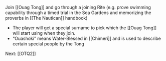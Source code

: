 Join [[Ouag Tong]] and go through a joining Rite (e.g. prove swimming capability through a timed trial in the Sea Gardens and memorizing the proverbs in [[The Nautican]] handbook)

- The player will get a special surname to pick which the [[Ouag Tong]] will start using when they join.
- “Ouashoki” means Water-Blessed in [[Chimeri]] and is used to describe certain special people by the Tong

 Next: [[OTQ2]]